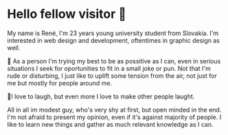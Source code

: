 # Hello fellow visitor 👋  
My name is René, I'm 23 years young university student from Slovakia. I'm interested in web design and development, oftentimes in graphic design as well.

📃 As a person I'm trying my best to be as possitive as I can, even in serious situations I seek for oportunities to fit in a small joke or pun. Not that I'm rude or disturbing, I just like to uplift some tension from the air, not just for me but mostly for people around me. 

💜I love to laugh, but even more I love to make other people laught.

All in all im modest guy, who's very shy at first, but open minded in the end. I'm not afraid to present my opinion, even if it's against majority of people. I like to learn new things and gather as much relevant knowledge as I can.

